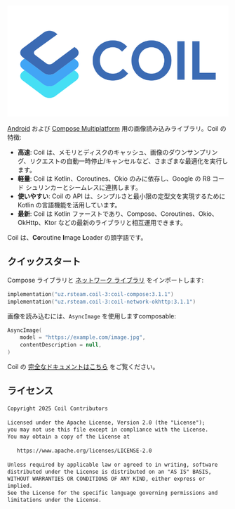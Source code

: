 ![Coil](logo.svg)

[Android](https://www.android.com/) および [Compose Multiplatform](https://www.jetbrains.com/lp/compose-multiplatform/) 用の画像読み込みライブラリ。Coil の特徴:

- **高速**: Coil は、メモリとディスクのキャッシュ、画像のダウンサンプリング、リクエストの自動一時停止/キャンセルなど、さまざまな最適化を実行します。
- **軽量**: Coil は Kotlin、Coroutines、Okio のみに依存し、Google の R8 コード シュリンカーとシームレスに連携します。
- **使いやすい**: Coil の API は、シンプルさと最小限の定型文を実現するために Kotlin の言語機能を活用しています。
- **最新**: Coil は Kotlin ファーストであり、Compose、Coroutines、Okio、OkHttp、Ktor などの最新のライブラリと相互運用できます。

Coil は、**Co**routine **I**mage **L**oader の頭字語です。

## クイックスタート

Compose ライブラリと [ネットワーク ライブラリ](https://coil-kt.github.io/coil/network/) をインポートします:

```kotlin
implementation("uz.rsteam.coil-3:coil-compose:3.1.1")
implementation("uz.rsteam.coil-3:coil-network-okhttp:3.1.1")
```

画像を読み込むには、`AsyncImage` を使用しますcomposable:

```kotlin
AsyncImage(
    model = "https://example.com/image.jpg",
    contentDescription = null,
)
```

Coil の [完全なドキュメントはこちら](https://coil-kt.github.io/coil/getting_started/) をご覧ください。

## ライセンス

    Copyright 2025 Coil Contributors

    Licensed under the Apache License, Version 2.0 (the "License");
    you may not use this file except in compliance with the License.
    You may obtain a copy of the License at

       https://www.apache.org/licenses/LICENSE-2.0

    Unless required by applicable law or agreed to in writing, software
    distributed under the License is distributed on an "AS IS" BASIS,
    WITHOUT WARRANTIES OR CONDITIONS OF ANY KIND, either express or implied.
    See the License for the specific language governing permissions and
    limitations under the License.
